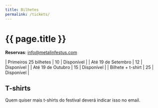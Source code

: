 ```yaml
---
title: Bilhetes
permalink: /tickets/
---
```


# {{ page.title }}

**Reservas**: [info@metalinfestus.com](mailto:info@metalinfestus.com)

| Primeiros 25 bilhetes | 10 <i class="fa-solid fa-skull"></i> | <i class="fa-solid fa-check text-success"></i> Disponível |
| Até 19 de Setembro | 12 <i class="fa-solid fa-skull"></i> | <i class="fa-solid fa-check text-success"></i> Disponível |
| Até 19 de Outubro | 15 <i class="fa-solid fa-skull"></i> | <i class="fa-solid fa-check text-success"></i> Disponível |
| Bilhete + t-shirt | 25 <i class="fa-solid fa-skull"></i> | <i class="fa-solid fa-check text-success"></i> Disponível |

## T-shirts

Quem quiser mais t-shirts do festival deverá indicar isso no email.